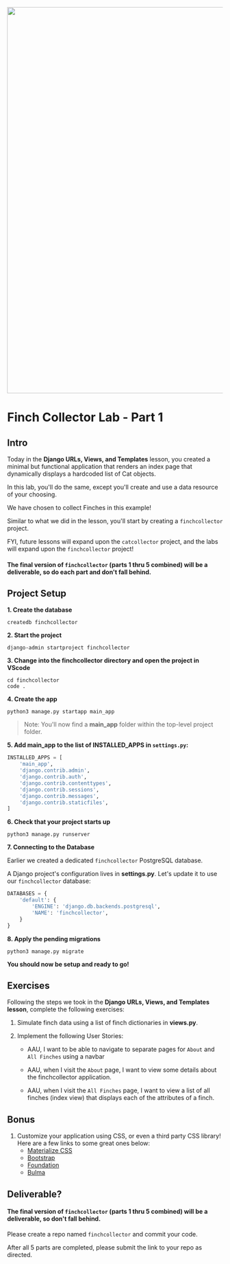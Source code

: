 <!-- {% raw %} -->
<img src="https://images.unsplash.com/photo-1600981806713-d141a32a4f7b" width="900">

# Finch Collector Lab - Part 1

## Intro

Today in the **Django URLs, Views, and Templates** lesson, you created a minimal but functional application that renders an index page that dynamically displays a hardcoded list of Cat objects.

In this lab, you'll do the same, except you'll create and use a data resource of your choosing.

We have chosen to collect Finches in this example!

Similar to what we did in the lesson, you'll start by creating a `finchcollector` project.

FYI, future lessons will expand upon the `catcollector` project, and the labs will expand upon the `finchcollector` project!

#### The final version of `finchcollector` (parts 1 thru 5 combined) will be a deliverable, so do each part and don't fall behind.

## Project Setup

**1. Create the database**
```
createdb finchcollector
```

**2. Start the project**
```
django-admin startproject finchcollector
```

**3. Change into the finchcollector directory and open the project in VScode**
```
cd finchcollector
code .
```

**4. Create the app**
```
python3 manage.py startapp main_app
```
> Note: You'll now find a **main_app** folder within the top-level project folder.

**5. Add main_app to the list of INSTALLED_APPS in `settings.py`:**
```python
INSTALLED_APPS = [
	'main_app',
	'django.contrib.admin',
	'django.contrib.auth',
	'django.contrib.contenttypes',
	'django.contrib.sessions',
	'django.contrib.messages',
	'django.contrib.staticfiles',
]
```

**6. Check that your project starts up**
```
python3 manage.py runserver
```

**7. Connecting to the Database**

Earlier we created a dedicated `finchcollector` PostgreSQL database.

A Django project's configuration lives in **settings.py**. Let's update it to use our `finchcollector` database:

```python
DATABASES = {
    'default': {
        'ENGINE': 'django.db.backends.postgresql',
        'NAME': 'finchcollector',
    }
}
```

**8. Apply the pending migrations**
```
python3 manage.py migrate
```

**You should now be setup and ready to go!**

## Exercises

Following the steps we took in the **Django URLs, Views, and Templates lesson**, complete the following exercises:

1. Simulate finch data using a list of finch dictionaries in **views.py**.

2. Implement the following User Stories:
	- AAU, I want to be able to navigate to separate pages for `About` and `All Finches` using a navbar
	
	- AAU, when I visit the `About` page, I want to view some details about the finchcollector application.

	- AAU, when I visit the `All Finches` page, I want to view a list of all finches (index view) that displays each of the attributes of a finch.

## Bonus

1. Customize your application using CSS, or even a third party CSS library! Here are a few links to some great ones below:
	- [Materialize CSS](https://materializecss.com/getting-started.html)
	- [Bootstrap](https://getbootstrap.com/docs/5.1/getting-started/introduction/)
	- [Foundation](https://get.foundation/sites/docs/installation.html)
	- [Bulma](https://bulma.io/documentation/overview/start/)


## Deliverable?

#### The final version of `finchcollector` (parts 1 thru 5 combined) will be a deliverable, so don't fall behind.

Please create a repo named `finchcollector` and commit your code.

After all 5 parts are completed, please submit the link to your repo as directed.
<!-- {% endraw %} -->